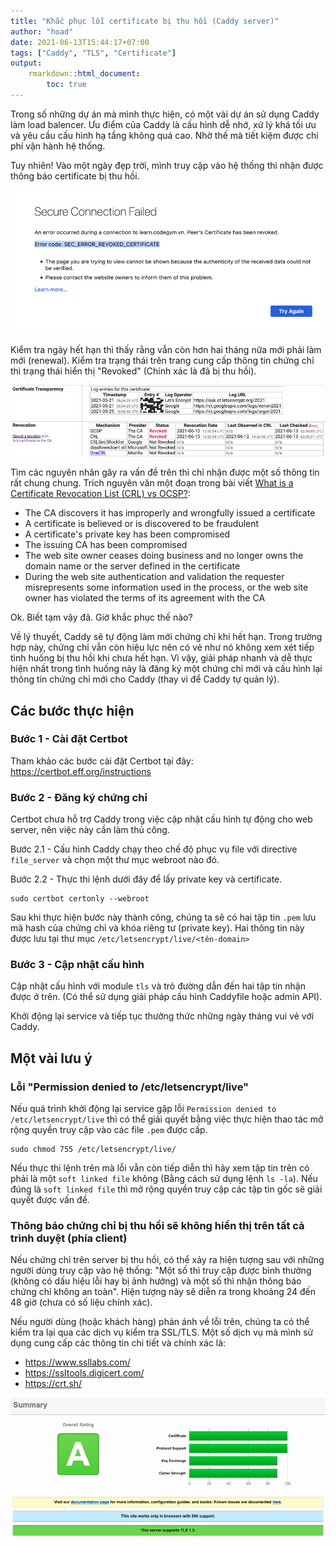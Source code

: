 ```yaml
---
title: "Khắc phục lỗi certificate bị thu hồi (Caddy server)"
author: "hoad"
date: 2021-06-13T15:44:17+07:00
tags: ["Caddy", "TLS", "Certificate"]
output:
    rmarkdown::html_document:
        toc: true
---
```


Trong số những dự án mà mình thực hiện, có một vài dự án sử dụng Caddy làm load balencer. Ưu điểm của Caddy là cấu hình dễ nhớ, xử lý khá tối ưu và yêu cầu cấu hình hạ tầng không quá cao. Nhờ thế mà tiết kiệm được chi phí vận hành hệ thống.

Tuy nhiên! Vào một ngày đẹp trời, mình truy cập vào hệ thống thì nhận được thông báo certificate bị thu hồi.

![image-20210613093327282](/_img/image-20210613093327282.png)

Kiểm tra ngày hết hạn thì thấy rằng vẫn còn hơn hai tháng nữa mới phải làm mới (renewal). Kiểm tra trạng thái trên trang cung cấp thông tin chứng chỉ thì trạng thái hiển thị "Revoked" (Chính xác là đã bị thu hồi).

![image-20210613093631490](/_img/image-20210613093631490.png)

Tìm các nguyên nhân gây ra vấn đề trên thì chỉ nhận được một số thông tin rất chung chung. Trích nguyên văn một đoạn trong bài viết [What is a Certificate Revocation List (CRL) vs OCSP?](https://blog.keyfactor.com/certificate-revocation-list-crl-ocsp):

* The CA discovers it has improperly and wrongfully issued a certificate
* A certificate is believed or is discovered to be fraudulent
* A certificate's private key has been compromised
* The issuing CA has been compromised
* The web site owner ceases doing business and no longer owns the domain name or the server defined in the certificate
* During the web site authentication and validation the requester misrepresents some information used in the process, or the web site owner has violated the terms of its agreement with the CA

Ok. Biết tạm vậy đã. Giờ khắc phục thế nào?

Về lý thuyết, Caddy sẽ tự động làm mới chứng chỉ khi hết hạn. Trong trường hợp này, chứng chỉ vẫn còn hiệu lực nên có vẻ như nó không xem xét tiếp tình huống bị thu hồi khi chưa hết hạn. Vì vậy, giải pháp nhanh và dễ thực hiện nhất trong tình huống này là đăng ký một chứng chỉ mới và cấu hình lại thông tin chứng chỉ mới cho Caddy (thay vì để Caddy tự quản lý).

## Các bước thực hiện

### Bước 1 - Cài đặt Certbot

Tham khảo các bước cài đặt Certbot tại đây: https://certbot.eff.org/instructions

### Bước 2 - Đăng ký chứng chỉ

Certbot chưa hỗ trợ Caddy trong việc cập nhật cấu hình tự động cho web server, nên việc này cần làm thủ công.

Bước 2.1 - Cấu hình Caddy chạy theo chế độ phục vụ file với directive `file_server` và chọn một thư mục webroot nào đó.

Bước 2.2 - Thực thi lệnh dưới đây để lấy private key và certificate.

```
sudo certbot certonly --webroot
```

Sau khi thực hiện bước này thành công, chúng ta sẽ có hai tập tin `.pem` lưu mã hash của chứng chỉ và khóa riêng tư (private key). Hai thông tin này được lưu tại thư mục `/etc/letsencrypt/live/<tên-domain>`

### Bước 3 - Cập nhật cấu hình

Cập nhật cấu hình với module `tls` và trỏ đường dẫn đến hai tập tin nhận được ở trên. (Có thể sử dụng giải pháp cấu hình Caddyfile hoặc admin API).

Khởi động lại service và tiếp tục thưởng thức những ngày tháng vui vẻ với Caddy.

## Một vài lưu ý

### Lỗi "Permission denied to /etc/letsencrypt/live"

Nếu quá trình khởi động lại service gặp lỗi `Permission denied to /etc/letsencrypt/live` thì có thể giải quyết bằng việc thực hiện thao tác mở rộng quyền truy cập vào các file `.pem` được cấp.

```
sudo chmod 755 /etc/letsencrypt/live/
```

Nếu thực thi lệnh trên mà lỗi vẫn còn tiếp diễn thì hãy xem tập tin trên có phải là một `soft linked file` không (Bằng cách sử dụng lệnh `ls -la`). Nếu đúng là `soft linked file` thì mở rộng quyền truy cập các tập tin gốc sẽ giải quyết được vấn đề.

### Thông báo chứng chỉ bị thu hồi sẽ không hiển thị trên tất cả trình duyệt (phía client)

Nếu chứng chỉ trên server bị thu hồi, có thể xảy ra hiện tượng sau với những người dùng truy cập vào hệ thống: "Một số thì truy cập được bình thường (không có dấu hiệu lỗi hay bị ảnh hưởng) và một số thì nhận thông báo chứng chỉ không an toàn". Hiện tượng này sẽ diễn ra trong khoảng 24 đến 48 giờ (chưa có số liệu chính xác).

Nếu người dùng (hoặc khách hàng) phản ánh về lỗi trên, chúng ta có thể kiểm tra lại qua các dịch vụ kiểm tra SSL/TLS. Một số dịch vụ mà mình sử dụng cung cấp các thông tin chi tiết và chính xác là:

* https://www.ssllabs.com/
* https://ssltools.digicert.com/
* https://crt.sh/

![image-20210613151356387](/_img/image-20210613151356387.png)

